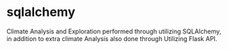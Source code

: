 # sqlalchemy

 Climate Analysis and Exploration performed through utilizing SQLAlchemy, in addition to extra climate Analysis also done through Utilizing Flask API. 
